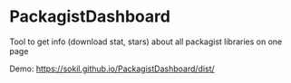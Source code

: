 # PackagistDashboard

Tool to get info (download stat, stars) about all packagist libraries on one page

Demo: https://sokil.github.io/PackagistDashboard/dist/
